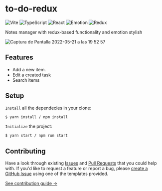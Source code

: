 # to-do-redux

![Vite](https://img.shields.io/static/v1?style=for-the-badge&message=Vite&color=646CFF&logo=Vite&logoColor=FFFFFF&label=)
![TypeScript](https://img.shields.io/static/v1?style=for-the-badge&message=TypeScript&color=3178C6&logo=TypeScript&logoColor=FFFFFF&label=)
![React](https://img.shields.io/static/v1?style=for-the-badge&message=React&color=222222&logo=React&logoColor=61DAFB&label=)
![Emotion](https://img.shields.io/static/v1?style=for-the-badge&message=Emotion&color=CC6699&logo=Emotion&logoColor=FFFFFF&label=)
![Redux](https://img.shields.io/badge/Redux-593D88?style=for-the-badge&logo=redux&logoColor=white)

Notes manager with redux-based functionality and emotion stylish

![Captura de Pantalla 2022-05-21 a las 19 52 57](https://user-images.githubusercontent.com/48188704/169663536-8a22a322-31c7-42ef-9a1a-21a836642b41.png)



## Features

- Add a new item.
- Edit a created task
- Search items

## Setup

`Install` all the dependecies in your clone:

```bash
$ yarn install / npm install
```

`Initialize` the project:

```bash
$ yarn start / npm run start
```

## Contributing

Have a look through existing [Issues](https://github.com/Rub4l1to/to-do-redux/issues) and [Pull Requests](https://github.com/Rub4l1to/to-do-redux/pulls) that you could help with. If you'd like to request a feature or report a bug, please [create a GitHub Issue](https://github.com/Rub4l1to/to-do-redux/issues) using one of the templates provided.

[See contribution guide →](https://github.com/Rub4l1to/to-do-redux/blob/main/CONTRIBUTING.md)
